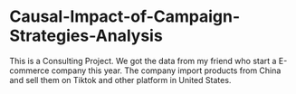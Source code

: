 # Causal-Impact-of-Campaign-Strategies-Analysis
This is a Consulting Project. We got the data from my friend who start a E-commerce company this year. The company import products from China and sell them on Tiktok and other platform in United States.
